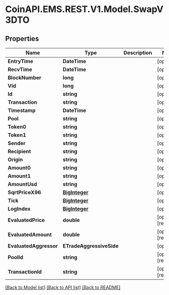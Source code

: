 # CoinAPI.EMS.REST.V1.Model.SwapV3DTO

## Properties

Name | Type | Description | Notes
------------ | ------------- | ------------- | -------------
**EntryTime** | **DateTime** |  | [optional] 
**RecvTime** | **DateTime** |  | [optional] 
**BlockNumber** | **long** |  | [optional] 
**Vid** | **long** |  | [optional] 
**Id** | **string** |  | [optional] 
**Transaction** | **string** |  | [optional] 
**Timestamp** | **DateTime** |  | [optional] 
**Pool** | **string** |  | [optional] 
**Token0** | **string** |  | [optional] 
**Token1** | **string** |  | [optional] 
**Sender** | **string** |  | [optional] 
**Recipient** | **string** |  | [optional] 
**Origin** | **string** |  | [optional] 
**Amount0** | **string** |  | [optional] 
**Amount1** | **string** |  | [optional] 
**AmountUsd** | **string** |  | [optional] 
**SqrtPriceX96** | [**BigInteger**](BigInteger.md) |  | [optional] 
**Tick** | [**BigInteger**](BigInteger.md) |  | [optional] 
**LogIndex** | [**BigInteger**](BigInteger.md) |  | [optional] 
**EvaluatedPrice** | **double** |  | [optional] [readonly] 
**EvaluatedAmount** | **double** |  | [optional] [readonly] 
**EvaluatedAggressor** | **ETradeAggressiveSide** |  | [optional] 
**PoolId** | **string** |  | [optional] [readonly] 
**TransactionId** | **string** |  | [optional] [readonly] 

[[Back to Model list]](../README.md#documentation-for-models) [[Back to API list]](../README.md#documentation-for-api-endpoints) [[Back to README]](../README.md)

